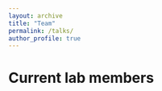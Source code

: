 ```yaml
---
layout: archive
title: "Team"
permalink: /talks/
author_profile: true
---
```



# Current lab members

